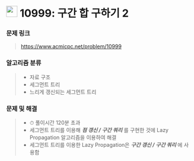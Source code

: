 # <img src="https://d2gd6pc034wcta.cloudfront.net/tier/17.svg" width="30">  10999: 구간 합 구하기 2

### 문제 링크

> https://www.acmicpc.net/problem/10999



### 알고리즘 분류

>- 자료 구조
>- 세그먼트 트리
>- 느리게 갱신되는 세그먼트 트리



### 문제 및 해결

>- ⏱ 풀이시간 120분 초과
>- 세그먼트 트리를 이용해 ***점 갱신 / 구간 쿼리***  를 구현한 것에 Lazy Propagation 알고리즘을 이용하여 해결
>- 세그먼트 트리를 이용한 Lazy Propagation은 ***구간 갱신 / 구간 쿼리*** 에 사용함
